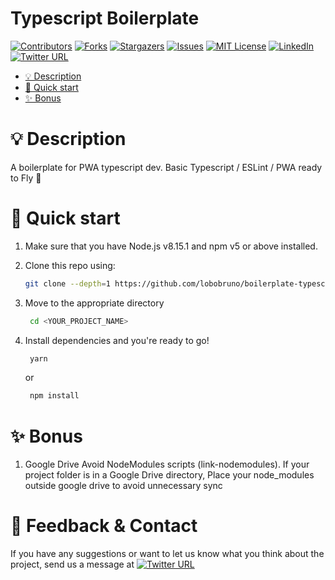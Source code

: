 # Typescript Boilerplate

[![Contributors][contributors-shield]][contributors-url]
[![Forks][forks-shield]][forks-url]
[![Stargazers][stars-shield]][stars-url]
[![Issues][issues-shield]][issues-url]
[![MIT License][license-shield]][license-url]
[![LinkedIn][linkedin-shield]][linkedin-url]
[![Twitter URL][twitter-shield]][twitter-url]

<!-- toc -->

-   [💡 Description](#-description)
-   [🚀 Quick start](#-quick-start)
-   [✨ Bonus](#-bonus)
<!-- tocstop -->

# 💡 Description

A boilerplate for PWA typescript dev. Basic Typescript / ESLint / PWA ready to Fly 🚀

# 🚀 Quick start

1. Make sure that you have Node.js v8.15.1 and npm v5 or above installed.
2. Clone this repo using:
    ```sh
    git clone --depth=1 https://github.com/lobobruno/boilerplate-typescript-react-pwa.git <YOUR_PROJECT_NAME>
    ```
3. Move to the appropriate directory

    ```sh
     cd <YOUR_PROJECT_NAME>
    ```

4. Install dependencies and you're ready to go!
    ```sh
     yarn
    ```
    or
    ```sh
     npm install
    ```

# ✨ Bonus

1. Google Drive Avoid NodeModules scripts (link-nodemodules).
   If your project folder is in a Google Drive directory, Place your node_modules outside google drive to avoid unnecessary sync

# 📣 Feedback & Contact

If you have any suggestions or want to let us know what you think about the project, send us a message at [![Twitter URL][twitter-shield-msg]][twitter-url]

[contributors-shield]: https://img.shields.io/github/contributors/lobobruno/boilerplate-typescript-react-pwa.svg?style=for-the-badge
[contributors-url]: https://github.com/lobobruno/boilerplate-typescript-react-pwa/graphs/contributors
[forks-shield]: https://img.shields.io/github/forks/lobobruno/boilerplate-typescript-react-pwa.svg?style=for-the-badge
[forks-url]: https://github.com/lobobruno/boilerplate-typescript-react-pwa/network/members
[stars-shield]: https://img.shields.io/github/stars/lobobruno/boilerplate-typescript-react-pwa.svg?style=for-the-badge
[stars-url]: https://github.com/lobobruno/boilerplate-typescript-react-pwa/stargazers
[issues-shield]: https://img.shields.io/github/issues/lobobruno/boilerplate-typescript-react-pwa.svg?style=for-the-badge
[issues-url]: https://github.com/lobobruno/boilerplate-typescript-react-pwa/issues
[license-shield]: https://img.shields.io/github/license/lobobruno/boilerplate-typescript-react-pwa.svg?style=for-the-badge
[license-url]: https://github.com/lobobruno/boilerplate-typescript-react-pwa/blob/main/LICENSE
[linkedin-shield]: https://img.shields.io/badge/-LinkedIn-black.svg?style=for-the-badge&logo=linkedin&colorB=555
[linkedin-url]: https://linkedin.com/in/lobobruno
[twitter-shield]: https://img.shields.io/twitter/url/https/twitter.com/brunowlf.svg?style=social&label=Follow%20%40brunowlf
[twitter-shield-msg]: https://img.shields.io/twitter/url/https/twitter.com/brunowlf.svg?style=social&label=%20%40brunowlf
[twitter-url]: https://twitter.com/brunowlf